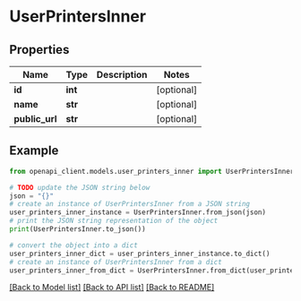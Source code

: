 # UserPrintersInner


## Properties

Name | Type | Description | Notes
------------ | ------------- | ------------- | -------------
**id** | **int** |  | [optional] 
**name** | **str** |  | [optional] 
**public_url** | **str** |  | [optional] 

## Example

```python
from openapi_client.models.user_printers_inner import UserPrintersInner

# TODO update the JSON string below
json = "{}"
# create an instance of UserPrintersInner from a JSON string
user_printers_inner_instance = UserPrintersInner.from_json(json)
# print the JSON string representation of the object
print(UserPrintersInner.to_json())

# convert the object into a dict
user_printers_inner_dict = user_printers_inner_instance.to_dict()
# create an instance of UserPrintersInner from a dict
user_printers_inner_from_dict = UserPrintersInner.from_dict(user_printers_inner_dict)
```
[[Back to Model list]](../README.md#documentation-for-models) [[Back to API list]](../README.md#documentation-for-api-endpoints) [[Back to README]](../README.md)


